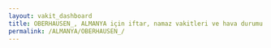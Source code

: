 ```yaml
---
layout: vakit_dashboard
title: OBERHAUSEN_, ALMANYA için iftar, namaz vakitleri ve hava durumu - ilçe/eyalet seç
permalink: /ALMANYA/OBERHAUSEN_/
---
```


<script type="text/javascript">
  var GLOBAL_COUNTRY = 'ALMANYA';
  var GLOBAL_CITY = 'OBERHAUSEN_';
  var GLOBAL_STATE = '';
  var lat = 72;
  var lon = 21;
</script>
